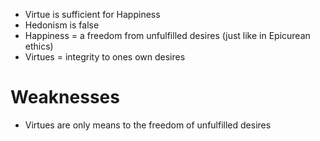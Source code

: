- Virtue is sufficient for Happiness
- Hedonism is false
- Happiness = a freedom from unfulfilled desires (just like in Epicurean ethics)
- Virtues = integrity to ones own desires

# Weaknesses

- Virtues are only means to the freedom of unfulfilled desires
